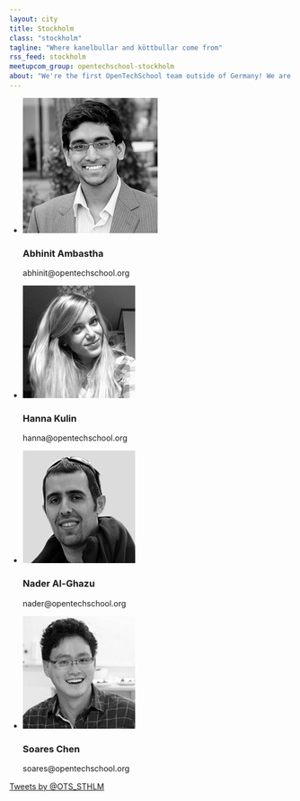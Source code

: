 ```yaml
---
layout: city
title: Stockholm
class: "stockholm"
tagline: "Where kanelbullar and köttbullar come from"
rss_feed: stockholm
meetupcom_group: opentechschool-stockholm
about: "We're the first OpenTechSchool team outside of Germany! We are developing a network of coworking spaces, startups, schools, and institutions to organize our events, and are currently collaborating with the KTH (Royal Institute of Technology) and KKH (Royal Institute of Art) to create a university-powered hacker space in town."
---
```




<ul class="float_list float_list_4 team_list">

  <li class="member">
    <img src="/images/team/abhinit.jpg">
    <h3>Abhinit Ambastha</h3>
    <p>abhinit@opentechschool.org</p>
  </li>

  <li class="member">
    <img src="/images/team/hanna.jpg">
    <h3>Hanna Kulin</h3>
    <p>hanna@opentechschool.org</p>
  </li>


  <li class="member">
    <img src="/images/team/nader.jpg">
    <h3>Nader Al-Ghazu</h3>
    <p>nader@opentechschool.org</p>
  </li>

  <li class="member">
    <img src="/images/team/soares.jpg">
    <h3>Soares Chen</h3>
    <p>soares@opentechschool.org</p>
  </li>

</ul>
  
<div style="display: block; margin: 15px auto; width:522px">
  <a class="twitter-timeline" href="https://twitter.com/OTS_STHLM" data-widget-id="276335914828046338">Tweets by @OTS_STHLM</a>
  <script>!function(d,s,id){var js,fjs=d.getElementsByTagName(s)[0];if(!d.getElementById(id)){js=d.createElement(s);js.id=id;js.src="//platform.twitter.com/widgets.js";fjs.parentNode.insertBefore(js,fjs);}}(document,"script","twitter-wjs");</script>
</div>
